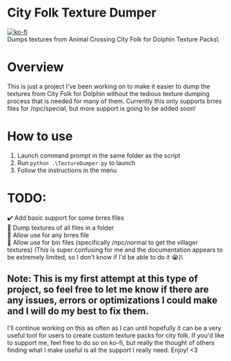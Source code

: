 # City Folk Texture Dumper
[![ko-fi](https://ko-fi.com/img/githubbutton_sm.svg)](https://ko-fi.com/M4M3W5Y93)\
 Dumps textures from Animal Crossing City Folk for Dolphin Texture Packs\

# Overview
This is just a project I've been working on to make it easier to dump the textures from City Folk for Dolphin without the tedious texture dumping process that is needed for many of them. Currently this only supports brres files for /npc/special, but more support is going to be added soon!
# How to use
1. Launch command prompt in the same folder as the script
2. Run `python .\TextureDumper.py` to launch
3. Follow the instructions in the menu

# TODO:
  ✔️ Add basic support for some brres files\
  🔲 Dump textures of all files in a folder\
  🔲 Allow use for any brres file\
  🔲 Allow use for bin files (specifically /npc/normal to get the villager textures) (This is super confusing for me and the documentation appears to be extremely limited, so I don't know if I'd be able to do it 😭)\

## Note: This is my first attempt at this type of project, so feel free to let me know if there are any issues, errors or optimizations I could make and I will do my best to fix them.
I'll continue working on this as often as I can until hopefully it can be a very useful tool for users to create custom texture packs for city folk. If you'd like to support me, feel free to do so on ko-fi, but really the thought of others finding what I make useful is all the support I really need. Enjoy! <3
